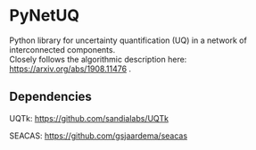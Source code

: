 # PyNetUQ

Python library for uncertainty quantification (UQ) in a network of interconnected components.  
Closely follows the algorithmic description here: https://arxiv.org/abs/1908.11476 .

## Dependencies
UQTk: https://github.com/sandialabs/UQTk

SEACAS: https://github.com/gsjaardema/seacas
